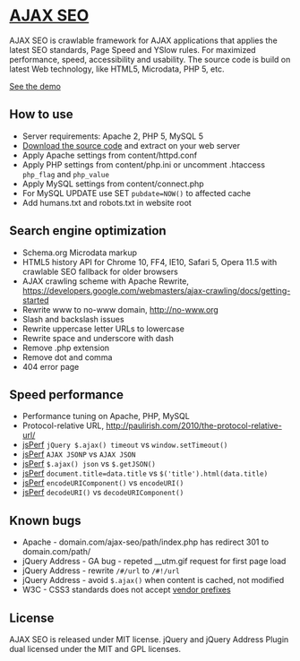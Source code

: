 # [AJAX SEO](http://lab.laukstein.com/ajax-seo/)

AJAX SEO is crawlable framework for AJAX applications that applies the latest SEO standards, Page Speed and YSlow rules. For maximized performance, speed, accessibility and usability.
The source code is build on latest Web technology, like HTML5, Microdata, PHP 5, etc.

[See the demo](<http://lab.laukstein.com/ajax-seo/>)


## How to use

* Server requirements: Apache 2, PHP 5, MySQL 5
* [Download the source code](https://github.com/laukstein/ajax-seo/zipball/master) and extract on your web server
* Apply Apache settings from content/httpd.conf
* Apply PHP settings from content/php.ini or uncomment .htaccess `php_flag` and `php_value`
* Apply MySQL settings from content/connect.php
* For MySQL UPDATE use SET `pubdate=NOW()` to affected cache
* Add humans.txt and robots.txt in website root


## Search engine optimization

* Schema.org Microdata markup
* HTML5 history API for Chrome 10, FF4, IE10, Safari 5, Opera 11.5 with crawlable SEO fallback for older browsers
* AJAX crawling scheme with Apache Rewrite, <https://developers.google.com/webmasters/ajax-crawling/docs/getting-started>
* Rewrite www to no-www domain, <http://no-www.org>
* Slash and backslash issues
* Rewrite uppercase letter URLs to lowercase
* Rewrite space and underscore with dash
* Remove .php extension
* Remove dot and comma
* 404 error page


## Speed performance

* Performance tuning on Apache, PHP, MySQL
* Protocol-relative URL, <http://paulirish.com/2010/the-protocol-relative-url/>
* [jsPerf](http://jsperf.com/jquery-ajax-jsonp-timeout-performormance) `jQuery $.ajax() timeout` vs `window.setTimeout()`
* [jsPerf](http://jsperf.com/ajax-jsonp-vs-ajax-json) `AJAX JSONP` vs `AJAX JSON`
* [jsPerf](http://jsperf.com/getjson-vs-ajax-json) `$.ajax() json` vs `$.getJSON()`
* [jsPerf](http://jsperf.com/rename-title) `document.title=data.title` vs `$('title').html(data.title)`
* [jsPerf](http://jsperf.com/encodeuri-vs-encodeuricomponent) `encodeURIComponent()` vs `encodeURI()`
* [jsPerf](http://jsperf.com/decodeuri-vs-decodeuricomponent) `decodeURI()` vs `decodeURIComponent()`


## Known bugs

* Apache - domain.com/ajax-seo/path/index.php has redirect 301 to domain.com/path/
* jQuery Address - GA bug - repeted __utm.gif request for first page load
* jQuery Address - rewrite `/#/url` to `/#!/url`
* jQuery Address - avoid `$.ajax()` when content is cached, not modified
* W3C - CSS3 standards does not accept [vendor prefixes](//www.w3.org/Bugs/Public/show_bug.cgi?id=11989)


## License

AJAX SEO is released under MIT license.
jQuery and jQuery Address Plugin dual licensed under the MIT and GPL licenses.